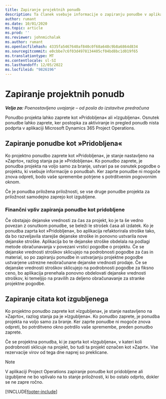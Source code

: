 ```yaml
---
title: Zapiranje projektnih ponudb
description: Ta članek vsebuje informacije o zapiranju ponudbe v aplikaciji Project Operations.
author: rumant
ms.date: 10/01/2020
ms.topic: article
ms.prod: ''
ms.reviewer: johnmichalak
ms.author: rumant
ms.openlocfilehash: 4335fa5467640af840c0f68a648c9b8a6864d834
ms.sourcegitcommit: e0cbbe7c6f03d4978134405cf04bd8bc1d019f65
ms.translationtype: MT
ms.contentlocale: sl-SI
ms.lasthandoff: 12/05/2022
ms.locfileid: "9826196"
---
```

# <a name="close-project-quotes"></a>Zapiranje projektnih ponudb

_**Velja za:** Poenostavljeno uvajanje – od posla do izstavitve predračuna_

Ponudbo projekta lahko zaprete kot »Pridobljena« ali »Izgubljena«. Osnutek ponudbe lahko zaprete, ker postopka za aktiviranje in pregled ponudb nista podprta v aplikaciji Microsoft Dynamics 365 Project Operations.

## <a name="close-a-quote-as-won"></a>Zapiranje ponudbe kot »Pridobljena«

Ko projektno ponudbo zaprete kot »Pridobljena«, je stanje nastavljeno na »Zaprto«, razlog stanja pa je »Pridobljena«. Ko ponudbo zaprete, je ponudba projekta na voljo samo za branje, ustvari pa se osnutek pogodbe o projektu, ki vsebuje informacije o ponudbah. Ker zaprte ponudbe ni mogoče znova odpreti, bodo vaše spremembe potrjene s potrditvenim pogovornim oknom.

Če je ponudba priložena priložnosti, se vse druge ponudbe projekta za priložnost samodejno zaprejo kot izgubljene.

### <a name="financial-impact-of-closing-a-quote-as-won"></a>Finančni vpliv zapiranja ponudbe kot pridobljene

Če obstajajo dejanske vrednosti za čas za projekt, ko je ta še vedno povezan z osnutkom ponudbe, se beleži le strošek časa ali izdatek. Ko je ponudba zaprta kot »Pridobljena«, bo aplikacija refaktorirala stroške tako, da bo razveljavila starejše dejanske stroške in ponovno ustvarila nove dejanske stroške. Aplikacija bo te dejanske stroške obdelala na podlagi metode obračunavanja v povezani vrstici pogodbe o projektu. Če se dejanske vrednosti stroškov sklicujejo na podrobnosti pogodbe za čas in material, so po zapiranju ponudbe in ustvarjanju projektne pogodbe ustvarjene ustrezne neobračunane dejanske vrednosti prodaje. Če se dejanske vrednosti stroškov sklicujejo na podrobnosti pogodbe za fiksno ceno, bo aplikacija prenehala ponovno obdelovati dejanske vrednosti stroškov, ki temeljijo na pravilih za deljeno obračunavanje za stranke projektne pogodbe.

## <a name="closing-a-quote-as-lost"></a>Zapiranje citata kot izgubljenega

Ko projektno ponudbo zaprete kot »Izgubljena«, je stanje nastavljeno na »Zaprto«, razlog stanja pa je »Izgubljena«. Ko ponudbo zaprete, je ponudba projekta na voljo samo za branje. Ker zaprte ponudbe ni mogoče znova odpreti, bo potrditveno okno potrdilo vaše spremembe, preden ponudbo zaprete.

Če se projektna ponudba, ki je zaprta kot »Izgubljena«, v kateri koli podrobnosti sklicuje na projekt, bo tudi ta projekt označen kot »Zaprt«. Vse rezervacije virov od tega dne naprej so preklicane.

> [!NOTE]
> V aplikaciji Project Operations zapiranje ponudbe kot pridobljene ali izgubljene ne bo vplivalo na to stanje priložnosti, ki bo ostalo odprto, dokler se ne zapre ročno.


[!INCLUDE[footer-include](../../includes/footer-banner.md)]
